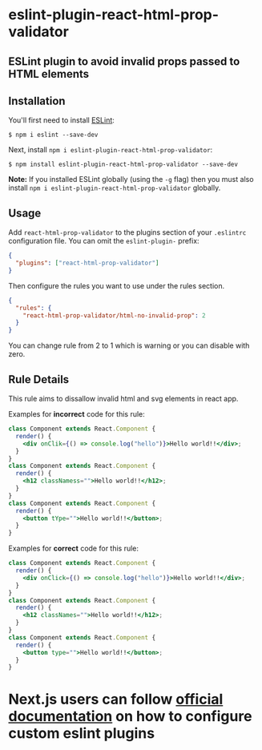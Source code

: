 # eslint-plugin-react-html-prop-validator

## ESLint plugin to avoid invalid props passed to HTML elements

## Installation

You'll first need to install [ESLint](http://eslint.org):

```
$ npm i eslint --save-dev
```

Next, install `npm i eslint-plugin-react-html-prop-validator`:

```
$ npm install eslint-plugin-react-html-prop-validator --save-dev
```

**Note:** If you installed ESLint globally (using the `-g` flag) then you must also install `npm i eslint-plugin-react-html-prop-validator` globally.

## Usage

Add `react-html-prop-validator` to the plugins section of your `.eslintrc` configuration file. You can omit the `eslint-plugin-` prefix:

```json
{
  "plugins": ["react-html-prop-validator"]
}
```

Then configure the rules you want to use under the rules section.

```json
{
  "rules": {
    "react-html-prop-validator/html-no-invalid-prop": 2
  }
}
```

You can change rule from 2 to 1 which is warning or you can disable with zero.

## Rule Details

This rule aims to dissallow invalid html and svg elements in react app.

Examples for **incorrect** code for this rule:

```jsx
class Component extends React.Component {
  render() {
    <div onClik={() => console.log("hello")}>Hello world!!</div>;
  }
}
class Component extends React.Component {
  render() {
    <h12 classNamess="">Hello world!!</h12>;
  }
}
class Component extends React.Component {
  render() {
    <button tYpe="">Hello world!!</button>;
  }
}
```

Examples for **correct** code for this rule:

```jsx
class Component extends React.Component {
  render() {
    <div onClick={() => console.log("hello")}>Hello world!!</div>;
  }
}
class Component extends React.Component {
  render() {
    <h12 classNames="">Hello world!!</h12>;
  }
}
class Component extends React.Component {
  render() {
    <button type="">Hello world!!</button>;
  }
}
```

# Next.js users can follow **[official documentation](https://nextjs.org/docs/basic-features/eslint)** on how to configure custom eslint plugins
